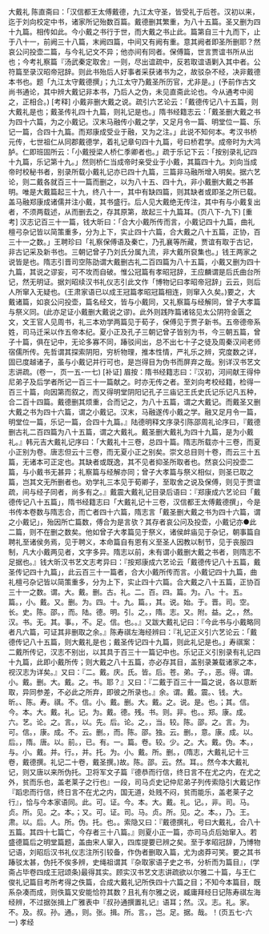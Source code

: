 <!-- { "loadSidebar": true } -->
大戴礼
陈直斋曰：「汉信都王太傅戴德，九江太守圣，皆受礼于后苍。汉初以来，迄于刘向校定中书，诸家所记殆数百篇。戴德删其繁重，为八十五篇。圣又删为四十九篇。相传如此。今小戴之书行于世，而大戴之书止此。篇第自三十九而下，止于八十一，前阙三十八篇，末阙四篇，中间又有阙有重。意其阙者即圣所删耶？然哀公问投壶二篇，与今礼记文不异；他亦间有同者。保傅篇，世言贾谊书所从出也；今考礼察篇『汤武秦定取舍』一则，尽出谊疏中，反若取谊语剿入其中者。公符篇至录汉昭帝冠辞。则此书殆后人好事者采获诸书为之，故驳杂不经，决非戴德本书也。题「九江太守戴德撰」；九江太守乃戴圣所历官，尤非是。」(予前作古文尚书通论，其中辨大戴记非本书，乃后人之伪，未见直斋此论也。今从通考中阅之，正相合。)
[考释]
小戴非删大戴之说。疏引六艺论云：「戴德传记八十五篇，则大戴礼是也；戴圣传礼四十九篇，则礼记是也。」隋书经籍志云：「戴圣删大戴之书为四十六篇，为之小戴记。汉末马融传小戴之学，又足月令一篇、明堂位一篇、乐记一篇，合四十九篇。而郑康成受业于融，又为之注。」此说不知何本。考汉书桥元传，七世祖仁从同郡戴德学，着礼记章句四十九篇，号曰桥君学。成帝时为大鸿胪。仁即班固所云：「小戴授梁人桥仁季卿者也。」疏于乐记下云：「按别录礼记四十九篇，乐记第十九。」然则桥仁当成帝时亲受业于小戴，其篇四十九。刘向当成帝时校秘书者，别录所载小戴礼记亦已四十九篇，三篇非马融所增入明矣。据六艺论，则二戴各就百三十一篇而删之，以为八十五、四十九，非小戴删大戴之书甚明。唯是大戴篇起三十九，终八十一，其中有缺四篇，则其缺者或即圣之所已载。盖马融郑康成诸儒并注小戴，其书盛行。后人见大戴绝无传注，其中有与小戴复出者，不须两载述，从而删去之，存其原第，故起三十九篇耳。(页八下-九下)
[重考]
汉志记百三十一篇，钱大昕曰：「合大小戴所传而言，小戴记四十九篇，曲礼檀弓杂记皆以简策重多，分为上下，实止四十六篇，合大戴之八十五篇，正协，百三十一之数。」王聘珍曰「礼察保傅语及秦亡，乃孔襄等所藏，贾谊有取于古记，非古记采及新书也。三朝记曾子乃刘氏分属九流，非大戴所裒集也。」钱王两家之说皆是也。隋志引晋司空陈劭谓大戴删古礼二百四篇为八十五篇，小戴又删为四十九篇，其说之谬妄，可不攻而自破。惟公冠篇有孝昭冠辞，王应麟谓是后氏曲台所记，然无明证。据刘昭续汉书礼仪志引此文作「博物记曰孝昭帝冠辞」云云，则后人所窜入无疑也。(王肃家语已以成王冠篇孝昭冠篇相连，则窜入久矣。)要之，大戴诸篇，如哀公问投壶，篇名经文，皆与小戴同，又礼察篇与经解同，曾子大孝篇与祭义同。(此亦足证小戴删大戴说之谬)。此外则践阼篇诸铭见太公阴符金匮之文，文王官人见周书，礼三本劝学两篇见于荀子，保傅见于贾子新书。五帝德帝系姓，司马迁采以作五帝本纪。夏小正及孔子三朝记曾子皆别为书，今三朝五篇，曾子十篇，俱在记中，无论多寡不同，踳驳间出，总不出七十子之徒及周秦汉间老师宿儒所传。先哲谓其探索阴阳，穷析物理，推本性情，严礼乐之辨，究度数之详，固已度越诸子，虽与小戴记并行可也，是岂得目为伪书而屏弃之哉。别详汉书艺文志讲疏。(卷一，页一五-一七)
[补证]
眉按：隋书经籍志曰：『汉初，河间献王得仲尼弟子及后学者所记一百三十一篇献之。时亦无传之者。至刘向考校经籍，检得一百三十篇，向因第而叙之，而又得明堂阴阳记孔子三庙记王氏史氏记乐记凡五种，合二百十四篇。戴德删其烦重，合而记之，为八十五篇，谓之大戴记。而戴圣又删大戴之书为四十六篇，谓之小戴记。汉末，马融遂传小戴之学。融又足月令一篇，明堂位一篇，乐记一篇，合四十九篇。』陆德明释文序录引陈邵周礼论序曰，『戴德删古礼二百四篇为八十五篇，谓之大戴礼。戴圣删大戴礼为四十九篇，是为小戴礼。』韩元吉大戴礼记序曰：「大戴礼十三卷，总四十篇。隋志所载亦十三卷，而夏小正别为卷。唐志但云十三卷，而无夏小正之别矣。崇文总目则十卷，而云三十五篇，无诸本可正定也。其缺者或既逸，其不见者抑圣所取者也。然哀公问投壶二篇，与小戴书无甚异；礼察篇与经解亦同；曾子大孝篇与祭义相似，则圣已取之篇，岂其文无所删者也。劝学礼三本见于荀卿子，至取舍之说及保傅，则见于贾谊疏，间与经子同者，尚多有之。』戴震大戴礼记目录后语曰：『郑康成六艺论曰「戴德传记八十五篇」，隋书经籍志曰「大戴礼记十三卷，汉信都王太傅戴德撰」，今是书传本卷数与隋志合，而亡者四十六篇，隋志言「戴圣删大戴之书为四十六篇，谓之小戴记」，殆因所亡篇数，傅合为是言欤？其存者哀公问及投壶，小戴记亦●此二篇，则不在删之数矣。他如曾子大孝篇见于祭义，诸侯衅庙见于杂记，朝事篇自聘礼至诸侯务焉，见于聘义，本命篇自有恩有义至圣人因教以制节，见于丧服四制，凡大小戴两见者，文字多异。隋志以前，未有谓小戴删大戴之书者，则隋志不足据也。』钱大昕汉书艺文志考异曰：『按郑康成六艺论云「戴德传记八十五篇，戴圣传记四十九篇」，此云百三十一篇者，合大小戴所传而言。小戴记四十九篇，曲礼檀弓杂记皆以简策重多，分为上下，实止四十六篇。合大戴之八十五篇，正协百三十一之数。谓。大。戴。删。古。礼。二。百。四。篇。为。八。十。五。篇。，小。戴。又。删。为。四。十。九。篇。，其。说。始。于。晋。司。空。长。史。陈。邵。，而。陆。德。明。引。之。，隋。志。又。附。益。之。，然。汉。书。无。其。事。，不。足。信。也。。』又跋大戴礼记曰：『今此书与小戴略同者凡六篇，可证其非删取之余。』陈寿祺左海经辨曰：『礼记正义引六艺论云：「戴德传记八十五篇，则大戴礼是也；戴圣传记四十九篇，则此礼记是也。」寿祺案：二戴所传记，汉志不别出，以其具于百三十一篇记中也。乐记正义引别录有礼记四十九篇，此即小戴所传；则大戴之八十五篇，亦必存其目，盖别录兼载诸家之本，视汉志为详矣。』又曰：『二。戴。庆。氏。皆。后。苍。弟。子。，恶。得。谓。小。戴。删。大。戴。之。书。耶？』又曰：『二戴于百三十一篇之说，各以意断取，异同参差，不必此之所弃，即彼之所录也。』余。谓。戴。震。、钱。大。昕。、陈。寿。祺。不。信。小。戴。删。大。戴。之。说。是。也。；其。信。今。本。大。戴。礼。记。为。戴。德。残。书。则。非。也。。郑。康。成。六。艺。论。之。言。，以。先。后。论。之。，当。较。陈。邵。之。言。为。可。信。，康。成。不。云。删。，而。陈。邵。独。云。删。，意。康。成。以。后。，隋。唐。以。前。，已。有。一。篇。卷。较。少。之。大。戴。伪。本。，与。小。戴。并。行。，并。托。为。小。戴。所。删。，(隋志，大戴礼记十三卷，戴德撰。礼记二十卷，戴圣撰。)故。陈。邵。云。然。耳。。然今本大戴礼记，则又唐以来所伪托。卫将军文子篇『德恭而行信，终日言不在尤之内，在尤之外，贫而乐也，盖老莱子之行也』一段，司马贞史记仲尼弟子列传索隐引大戴记作『蹈忠而行信，终日言不在尤之内，国无道，处贱不闷，贫而能乐，盖老莱子之行』，恰与今本家语同。此。可。证。今。本。大。戴。礼。记。，非。司。马。贞。所。见。之。本。；又。可。证。司。马。贞。所。见。之。本。，乃。王。肃。以。后。人。所。伪。托。也。。索隐又曰：『戴德撰礼，号曰大戴礼，合八十五篇。其四十七篇亡，今存者三十八篇。』则夏小正一篇，亦司马贞后始窜入。若盛德篇后之明堂篇题，盖由宋人窜入，四库提要已辨之矣。至于孝昭冠辞，乃博物记语，刘昭后汉书礼仪志注所引较备，作伪者删取入篇，尤为卤莽可笑。要之其书踳驳太甚，伪托不俟多辨，史绳祖谓其『杂取家语子史之书，分析而为篇目』，(学斋占毕卷四成王冠颂条)最得其实。顾实汉书艺文志讲疏欲以尔雅二十篇，与王仁俊礼记篇目考所考得之佚篇，合成大戴礼记所佚四十六篇之目；不知今本篇目，既系杂凑而成，则佚篇又安能恰符其数？且礼有尔雅之说，臧庸拜经日记陈寿祺左海经辨，不过据张揖上广雅表中『叔孙通撰置礼记』语耳；然。汉。志。礼。家。不。及。叔。孙。通。，则。张。揖。所。言。，岂。足。据。哉。！(页五七-六一)
孝经
